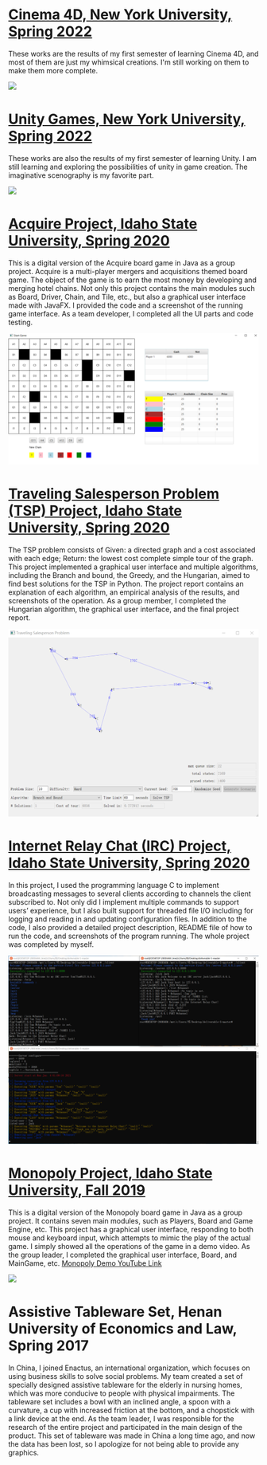 # [Cinema 4D, New York University, Spring 2022](https://github.com/CHENGBO97/Creative-Portfolio/tree/main/Cinema%204D)

These works are the results of my first semester of learning Cinema 4D, and most of them are just my whimsical creations. I'm still working on them to make them more complete.

<a href="https://youtu.be/Abdf4pdOv1o"><img src="https://github.com/CHENGBO97/Creative-Portfolio/blob/main/Cinema%204D/images/Danger!%20Danger!.GIF"></a>

# [Unity Games, New York University, Spring 2022](https://github.com/CHENGBO97/Creative-Portfolio/tree/main/Unity%20Games)

These works are also the results of my first semester of learning Unity. I am still learning and exploring the possibilities of unity in game creation. The imaginative scenography is my favorite part.

<a href="https://youtu.be/Abdf4pdOv1o"><img src="https://github.com/CHENGBO97/Creative-Portfolio/blob/main/Unity%20Games/images/Eye%20of%20the%20universe.GIF"></a>

# [Acquire Project, Idaho State University, Spring 2020](https://github.com/ChengboXXing/Creative-Portfolio/tree/main/Acquire%20Project)

This is a digital version of the Acquire board game in Java as a group project. Acquire is a multi-player mergers and acquisitions themed board game. The object of the game is to earn the most money by developing and merging hotel chains. Not only this project contains the main modules such as Board, Driver, Chain, and Tile, etc., but also a graphical user interface made with JavaFX. I provided the code and a screenshot of the running game interface. As a team developer, I completed all the UI parts and code testing.

<a href="https://github.com/CHENGBO97/Creative-Portfolio/tree/main/Acquire%20Project/Acquire%20Program%20Running"><img src="https://github.com/CHENGBO97/Creative-Portfolio/blob/main/Acquire%20Project/Acquire%20Program%20Running/Start%20Game.png"></a>

# [Traveling Salesperson Problem (TSP) Project, Idaho State University, Spring 2020](https://github.com/ChengboXXing/Creative-Portfolio/tree/main/Traveling%20Salesperson%20Problem%20(TSP))

The TSP problem consists of Given: a directed graph and a cost associated with each edge; Return: the lowest cost complete simple tour of the graph. This project implemented a graphical user interface and multiple algorithms, including the Branch and bound, the Greedy, and the Hungarian, aimed to find best solutions for the TSP in Python. The project report contains an explanation of each algorithm, an empirical analysis of the results, and screenshots of the operation. As a group member, I completed the Hungarian algorithm, the graphical user interface, and the final project report.

<a href="https://github.com/CHENGBO97/Creative-Portfolio/tree/main/Traveling%20Salesperson%20Problem%20(TSP)/TSP%20Program%20Running"><img src="https://github.com/CHENGBO97/Creative-Portfolio/blob/main/Traveling%20Salesperson%20Problem%20(TSP)/TSP%20Program%20Running/Branch%20_%20Bound%20Algorithm/Branch%20_%20Bound-Algorithm%2010.png"></a>

# [Internet Relay Chat (IRC) Project, Idaho State University, Spring 2020](https://github.com/ChengboXXing/Creative-Portfolio/tree/main/Internet%20Relay%20Chat%20(IRC))

In this project, I used the programming language C to implement broadcasting messages to several clients according to channels the client subscribed to. Not only did I implement multiple commands to support users’ experience, but I also built support for threaded file I/O including for logging and reading in and updating configuration files. In addition to the code, I also provided a detailed project description, README file of how to run the code, and screenshots of the program running. The whole project was completed by myself.

<a href="https://github.com/CHENGBO97/Creative-Portfolio/tree/main/Internet%20Relay%20Chat%20(IRC)/IRC%20Program%20Running"><img src="https://github.com/CHENGBO97/Creative-Portfolio/blob/main/Internet%20Relay%20Chat%20(IRC)/IRC%20Program%20Running/IRC%20Program%20Running.PNG"></a>

# [Monopoly Project, Idaho State University, Fall 2019](https://github.com/ChengboXXing/Creative-Portfolio/tree/main/Monopoly%20Project)

This is a digital version of the Monopoly board game in Java as a group project. It contains seven main modules, such as Players, Board and Game Engine, etc. This project has a graphical user interface, responding to both mouse and keyboard input, which attempts to mimic the play of the actual game. I simply showed all the operations of the game in a demo video. As the group leader, I completed the graphical user interface, Board, and MainGame, etc. [Monopoly Demo YouTube Link](https://youtu.be/66xGHN_pJ4o)

<a href="https://youtu.be/66xGHN_pJ4o"><img src="https://github.com/CHENGBO97/Creative-Portfolio/blob/main/Monopoly%20Project/Monopoly%20Running/Monopoly.png"></a>

# Assistive Tableware Set, Henan University of Economics and Law, Spring 2017

In China, I joined Enactus, an international organization, which focuses on using business skills to solve social problems. My team created a set of specially designed assistive tableware for the elderly in nursing homes, which was more conducive to people with physical impairments. The tableware set includes a bowl with an inclined angle, a spoon with a curvature, a cup with increased friction at the bottom, and a chopstick with a link device at the end. As the team leader, I was responsible for the research of the entire project and participated in the main design of the product. This set of tableware was made in China a long time ago, and now the data has been lost, so I apologize for not being able to provide any graphics.
